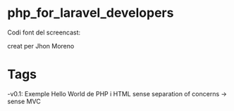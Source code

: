 # php_for_laravel_developers

Codi font del screencast:

creat per Jhon Moreno

# Tags

-v0.1: Exemple Hello World de PHP i HTML sense separation of concerns -> sense MVC
